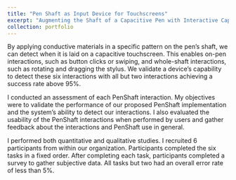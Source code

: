 ```yaml
---
title: "Pen Shaft as Input Device for Touchscreens"
excerpt: "Augmenting the Shaft of a Capacitive Pen with Interactive Capabilities<br/><img src='/images/penshaft.jpg' width='480'>"
collection: portfolio
---
```


By applying conductive materials in a specific pattern on the pen’s shaft, we can detect when it is laid on a capacitive touchscreen. This enables on-pen interactions, such as button clicks or swiping, and whole-shaft interactions, such as rotating and dragging the stylus. We validate a device’s capability to detect these six interactions with all but two interactions achieving a success rate above 95%.

I conducted an assessment of each PenShaft interaction. My objectives were to validate the performance of our proposed PenShaft implementation and the system’s ability to detect our interactions. I also evaluated the usability of the PenShaft interactions when performed by users and gather feedback about the interactions and PenShaft use in general.

I performed both quantitative and qualitative studies. I recruited 6 participants from within our organization. Participants completed the six tasks in a fixed order. After completing each task, participants completed a survey to gather subjective data. All tasks but two had an overall error rate of less than 5%.
